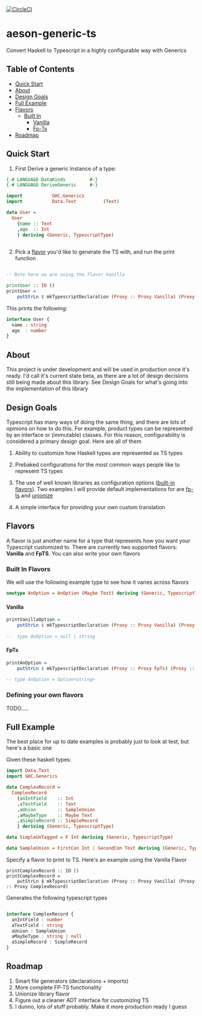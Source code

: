 [![CircleCI](https://circleci.com/gh/smaccoun/aeson-generic-ts.svg?style=svg)](https://circleci.com/gh/smaccoun/aeson-generic-ts)

# aeson-generic-ts

Convert Haskell to Typescript in a highly configurable way with Generics 

## Table of Contents
  - [Quick Start](#quick-start)
  - [About](#begin)
  - [Design Goals](#design-goals)
  - [Full Example](#full-example)
  - [Flavors](#flavors)
    - [Built In](#built-in-flavors)
      - [Vanilla](#vanilla)
      - [Fp-Ts](#FpTs)
  - [Roadmap](#roadmap)
  
## Quick Start

1. First Derive a generic Instance of a type:

```haskell
{-# LANGUAGE DataKinds         #-}
{-# LANGUAGE DeriveGeneric     #-}

import           GHC.Generics
import           Data.Text          (Text)

data User =
  User 
    {name :: Text
    ,age  :: Int
    } deriving (Generic, TypescriptType)
  
```

2. Pick a [flavor](#flavors) you'd like to generate the TS with, and run the print function

```haskell

-- Note here we are using the flavor Vanilla

printUser :: IO ()
printUser =
    putStrLn $ mkTypescriptDeclaration (Proxy :: Proxy Vanilla) (Proxy :: Proxy User)
```

This prints the following:

```typescript
interface User {
  name : string
  age  : number
}
```

## About

This project is under development and will be used in production once it's ready. I'd call it's current state beta, as there are a lot of design decisions still being made about this library. See Design Goals for what's going into the implementation of this library

## Design Goals 

Typescript has many ways of doing the same thing, and there are lots of opinions on how to do this. For example, product types can be represented by an interface or (immutable) classes. For this reason, configurability is considered a primary design goal. Here are all of them

1. Ability to customize how Haskell types are represented as TS types

2. Prebaked configurations for the most common ways people like to represent TS types

3. The use of well known libraries as configuration options ([built-in flavors](#built-in-flavors)). Two examples I will provide default implementations for are [fp-ts](https://github.com/gcanti/fp-ts) and [unionize](https://github.com/pelotom/unionize)

4. A simple interface for providing your own custom translation


## Flavors

A flavor is just another name for a type that represents how you want your Typescript customized to. There are currently two supported flavors: **Vanilla** and **FpTS**. You can also write your own flavors

### Built In Flavors

We will use the following example type to see how it varies across flavors

```haskell
newtype AnOption = AnOption (Maybe Text) deriving (Generic, TypescriptType)
```

#### Vanilla

```haskell
printVanillaOption =
    putStrLn $ mkTypescriptDeclaration (Proxy :: Proxy Vanilla) (Proxy :: Proxy AnOption)
    
--  type AnOption = null | string
```

#### FpTs
```haskell
printAnOption =
    putStrLn $ mkTypescriptDeclaration (Proxy :: Proxy FpTs) (Proxy :: Proxy AnOption)
    
-- type AnOption = Option<string>
```

### Defining your own flavors

TODO.....



## Full Example

The best place for up to date examples is probably just to look at test, but here's a basic one

Given these haskell types:

```haskell
import Data.Text
import GHC.Generics

data ComplexRecord =
  ComplexRecord
    {anIntField    :: Int
    ,aTextField    :: Text
    ,aUnion        :: SampleUnion
    ,aMaybeType    :: Maybe Text
    ,aSimpleRecord :: SimpleRecord
    } deriving (Generic, TypescriptType)

data SimpleUnTagged = F Int deriving (Generic, TypescriptType)

data SampleUnion = FirstCon Int | SecondCon Text deriving (Generic, TypescriptType)
```

Specify a flavor to print to TS. Here's an example using the Vanilla Flavor

```
printComplexRecord :: IO ()
printComplexRecord =
    putStrLn $ mkTypescriptDeclaration (Proxy :: Proxy Vanilla) (Proxy :: Proxy ComplexRecord)
```

Generates the following typescript types

```typescript

interface ComplexRecord {
  anIntField : number
  aTextField : string
  aUnion : SampleUnion
  aMaybeType : string | null
  aSimpleRecord : SimpleRecord
}
```


## Roadmap

1. Smart file generators (declarations + imports)
2. More complete FP-TS functionality
3. Unionize library flavor
4. Figure out a cleaner ADT interface for customizing TS
5. I dunno, lots of stuff probably. Make it more production ready I guess
